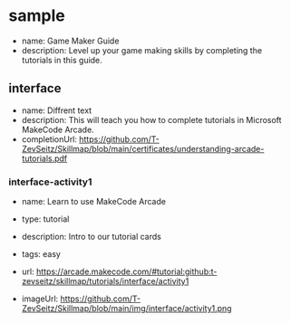 # sample
* name: Game Maker Guide
* description: Level up your game making skills by completing the tutorials in this guide.

## interface
* name: Diffrent text
* description: This will teach you how to complete tutorials in Microsoft MakeCode Arcade.
* completionUrl: https://github.com/T-ZevSeitz/Skillmap/blob/main/certificates/understanding-arcade-tutorials.pdf

### interface-activity1
* name: Learn to use MakeCode Arcade
* type: tutorial
* description: Intro to our tutorial cards
* tags: easy

* url: https://arcade.makecode.com/#tutorial:github:t-zevseitz/skillmap/tutorials/interface/activity1 
* imageUrl: https://github.com/T-ZevSeitz/Skillmap/blob/main/img/interface/activity1.png
